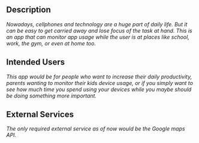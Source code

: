 ## Description
_Nowadays, cellphones and technology are a huge part of daily life. But it can be easy to get carried away and lose focus of the task at hand. This is an app that can monitor app usage while the user is at places like school, work, the gym, or even at home too._
## Intended Users
_This app would be for people who want to increase their daily productivity, parents wanting to monitor their kids device usage, or if you simply want to see how much time you spend using your devices while you maybe should be doing something more important._
## External Services
_The only required external service as of now would be the Google maps API._